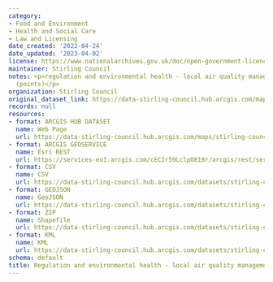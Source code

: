 ```yaml
---
category:
- Food and Environment
- Health and Social Care
- Law and Licensing
date_created: '2022-04-24'
date_updated: '2023-04-02'
license: https://www.nationalarchives.gov.uk/doc/open-government-licence/version/3/
maintainer: Stirling Council
notes: <p>regulation and environmental health - local air quality management survey
  (points)</p>
organization: Stirling Council
original_dataset_link: https://data-stirling-council.hub.arcgis.com/maps/stirling-council::regulation-and-environmental-health-local-air-quality-management-survey-points
records: null
resources:
- format: ARCGIS HUB DATASET
  name: Web Page
  url: https://data-stirling-council.hub.arcgis.com/maps/stirling-council::regulation-and-environmental-health-local-air-quality-management-survey-points
- format: ARCGIS GEOSERVICE
  name: Esri REST
  url: https://services-eu1.arcgis.com/cECIr59LclpO818r/arcgis/rest/services/Environmental_Local_Air_Quality_Management_Survey_Points/FeatureServer/5
- format: CSV
  name: CSV
  url: https://data-stirling-council.hub.arcgis.com/datasets/stirling-council::regulation-and-environmental-health-local-air-quality-management-survey-points.csv?where=1=1&outSR=%7B%22latestWkid%22%3A27700%2C%22wkid%22%3A27700%7D
- format: GEOJSON
  name: GeoJSON
  url: https://data-stirling-council.hub.arcgis.com/datasets/stirling-council::regulation-and-environmental-health-local-air-quality-management-survey-points.geojson?where=1=1&outSR=%7B%22latestWkid%22%3A27700%2C%22wkid%22%3A27700%7D
- format: ZIP
  name: Shapefile
  url: https://data-stirling-council.hub.arcgis.com/datasets/stirling-council::regulation-and-environmental-health-local-air-quality-management-survey-points.zip?where=1=1&outSR=%7B%22latestWkid%22%3A27700%2C%22wkid%22%3A27700%7D
- format: KML
  name: KML
  url: https://data-stirling-council.hub.arcgis.com/datasets/stirling-council::regulation-and-environmental-health-local-air-quality-management-survey-points.kml?where=1=1&outSR=%7B%22latestWkid%22%3A27700%2C%22wkid%22%3A27700%7D
schema: default
title: Regulation and environmental health - local air quality management survey (points)
---
```

